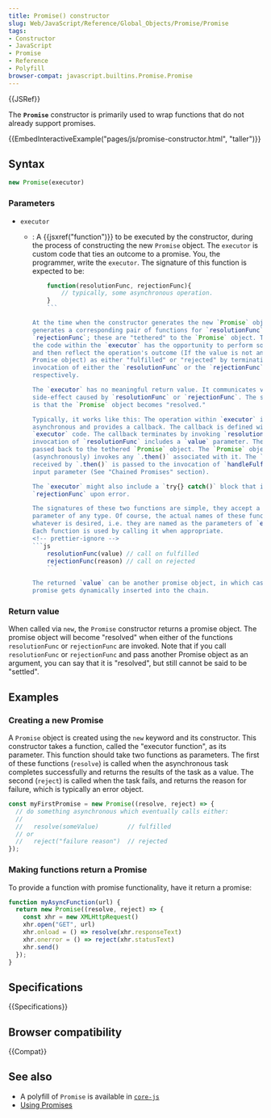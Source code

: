 ```yaml
---
title: Promise() constructor
slug: Web/JavaScript/Reference/Global_Objects/Promise/Promise
tags:
- Constructor
- JavaScript
- Promise
- Reference
- Polyfill
browser-compat: javascript.builtins.Promise.Promise
---
```

{{JSRef}}

The **`Promise`** constructor is primarily used to wrap functions that do not
already support promises.

{{EmbedInteractiveExample("pages/js/promise-constructor.html", "taller")}}

## Syntax

```js
new Promise(executor)
```

### Parameters

- `executor`

  - : A {{jsxref("function")}} to be executed by the constructor, during
    the process of constructing the new `Promise` object. The `executor` is
    custom code that ties an outcome to a promise. You, the programmer, write
    the `executor`. The signature of this function is expected to be:
    ```js
        function(resolutionFunc, rejectionFunc){
            // typically, some asynchronous operation.
        }
        ```

    At the time when the constructor generates the new `Promise` object, it also
    generates a corresponding pair of functions for `resolutionFunc` and
    `rejectionFunc`; these are "tethered" to the `Promise` object. Therefore,
    the code within the `executor` has the opportunity to perform some operation
    and then reflect the operation's outcome (If the value is not another
    Promise object) as either "fulfilled" or "rejected" by terminating with an
    invocation of either the `resolutionFunc` or the `rejectionFunc`,
    respectively.

    The `executor` has no meaningful return value. It communicates via the
    side-effect caused by `resolutionFunc` or `rejectionFunc`. The side-effect
    is that the `Promise` object becomes "resolved."

    Typically, it works like this: The operation within `executor` is
    asynchronous and provides a callback. The callback is defined within the
    `executor` code. The callback terminates by invoking `resolutionFunc`. The
    invocation of `resolutionFunc` includes a `value` parameter. The `value` is
    passed back to the tethered `Promise` object. The `Promise` object
    (asynchronously) invokes any `.then()` associated with it. The `value`
    received by `.then()` is passed to the invocation of `handleFulfilled` as an
    input parameter (See "Chained Promises" section).

    The `executor` might also include a `try{} catch()` block that invokes
    `rejectionFunc` upon error.

    The signatures of these two functions are simple, they accept a single
    parameter of any type. Of course, the actual names of these functions can be
    whatever is desired, i.e. they are named as the parameters of `executor`.
    Each function is used by calling it when appropriate.
    <!-- prettier-ignore -->
    ```js
        resolutionFunc(value) // call on fulfilled
        rejectionFunc(reason) // call on rejected
        ```

    The returned `value` can be another promise object, in which case the
    promise gets dynamically inserted into the chain.

### Return value

When called via `new`, the `Promise` constructor returns a promise object. The
promise object will become "resolved" when either of the functions
`resolutionFunc` or `rejectionFunc` are invoked. Note that if you call
`resolutionFunc` or `rejectionFunc` and pass another Promise object as an
argument, you can say that it is "resolved", but still cannot be said to be
"settled".

## Examples

### Creating a new Promise

A `Promise` object is created using the `new` keyword and its constructor. This
constructor takes a function, called the "executor function", as its parameter.
This function should take two functions as parameters. The first of these
functions (`resolve`) is called when the asynchronous task completes
successfully and returns the results of the task as a value. The second
(`reject`) is called when the task fails, and returns the reason for failure,
which is typically an error object.

```js
const myFirstPromise = new Promise((resolve, reject) => {
  // do something asynchronous which eventually calls either:
  //
  //   resolve(someValue)        // fulfilled
  // or
  //   reject("failure reason")  // rejected
});
```

### Making functions return a Promise

To provide a function with promise functionality, have it return a promise:

```js
function myAsyncFunction(url) {
  return new Promise((resolve, reject) => {
    const xhr = new XMLHttpRequest()
    xhr.open("GET", url)
    xhr.onload = () => resolve(xhr.responseText)
    xhr.onerror = () => reject(xhr.statusText)
    xhr.send()
  });
}
```

## Specifications

{{Specifications}}

## Browser compatibility

{{Compat}}

## See also

- A polyfill of `Promise` is available in
  [`core-js`](https://github.com/zloirock/core-js#ecmascript-promise)
- [Using Promises](/en-US/docs/Web/JavaScript/Guide/Using_promises)
